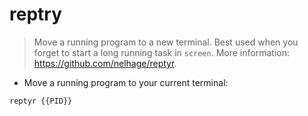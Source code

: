 # reptry

> Move a running program to a new terminal.
> Best used when you forget to start a long running task in `screen`.
> More information: <https://github.com/nelhage/reptyr>.

- Move a running program to your current terminal:

`reptyr {{PID}}`
